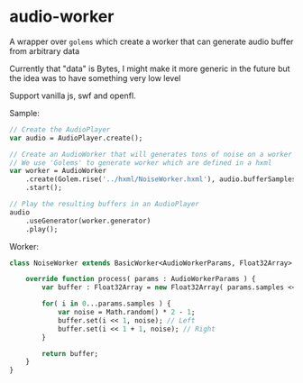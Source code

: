 # audio-worker

A wrapper over `golems` which create a worker that can generate audio buffer from arbitrary data

Currently that "data" is Bytes, I might make it more generic in the future but the idea was to have something very low level

Support vanilla js, swf and openfl.

Sample:
```haxe
// Create the AudioPlayer
var audio = AudioPlayer.create();

// Create an AudioWorker that will generates tons of noise on a worker
// We use 'Golems' to generate worker which are defined in a hxml
var worker = AudioWorker
    .create(Golem.rise('../hxml/NoiseWorker.hxml'), audio.bufferSamples, audio.sampleRate)
    .start();

// Play the resulting buffers in an AudioPlayer
audio
    .useGenerator(worker.generator)
    .play();
```

Worker:
```haxe
class NoiseWorker extends BasicWorker<AudioWorkerParams, Float32Array> {

    override function process( params : AudioWorkerParams ) {
        var buffer : Float32Array = new Float32Array( params.samples << 1 );

        for( i in 0...params.samples ) {
            var noise = Math.random() * 2 - 1;
            buffer.set(i << 1, noise); // Left
            buffer.set(i << 1 + 1, noise); // Right
        }

        return buffer;
    }
}
```